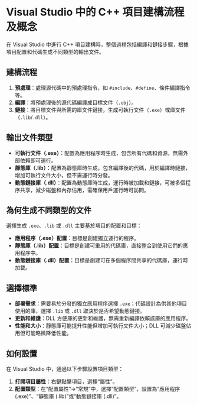 # Visual Studio 中的 C++ 項目建構流程及概念

在 Visual Studio 中進行 C++ 項目建構時，整個過程包括編譯和鏈接步驟，根據項目配置和代碼生成不同類型的輸出文件。

## 建構流程

1. **預處理**：處理源代碼中的預處理指令，如 `#include`、`#define`、條件編譯指令等。
2. **編譯**：將預處理後的源代碼編譯成目標文件（`.obj`）。
3. **鏈接**：將目標文件與所需的庫文件鏈接，生成可執行文件（`.exe`）或庫文件（`.lib`/`.dll`）。

## 輸出文件類型

- **可執行文件（.exe）**：配置為應用程序時生成，包含所有代碼和資源，無需外部依賴即可運行。
- **靜態庫（.lib）**：配置為靜態庫時生成，包含編譯後的代碼，用於編譯時鏈接，增加可執行文件大小，但不需運行時分發。
- **動態鏈接庫（.dll）**：配置為動態庫時生成，運行時被加載和鏈接，可被多個程序共享，減少磁盤和內存佔用，需確保用戶運行時可訪問。

## 為何生成不同類型的文件

選擇生成 `.exe`、`.lib` 或 `.dll` 主要基於項目的配置和目標：

- **應用程序（.exe）配置**：目標是創建獨立運行的程序。
- **靜態庫（.lib）配置**：目標是創建可重用的代碼庫，直接整合到使用它們的應用程序中。
- **動態鏈接庫（.dll）配置**：目標是創建可在多個程序間共享的代碼庫，運行時加載。

## 選擇標準

- **部署需求**：需要易於分發的獨立應用程序選擇 `.exe`；代碼設計為供其他項目使用的庫，選擇 `.lib` 或 `.dll` 取決於是否希望動態鏈接。
- **更新和維護**：DLL 方便庫的更新和維護，無需重新編譯依賴該庫的應用程序。
- **性能和大小**：靜態庫可能提升性能但增加可執行文件大小；DLL 可減少磁盤佔用但可能略微降低性能。

## 如何設置

在 Visual Studio 中，通過以下步驟設置項目類型：

1. **打開項目屬性**：右鍵點擊項目，選擇“屬性”。
2. **配置類型**：在“配置屬性”->“常規”中，選擇“配置類型”，設置為“應用程序 (.exe)”、“靜態庫 (.lib)”或“動態鏈接庫 (.dll)”。
